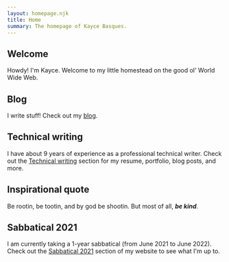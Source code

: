 ```yaml
---
layout: homepage.njk
title: Home
summary: The homepage of Kayce Basques.
---
```


<section class="homepage--section">
  <h2>Welcome</h2>
  <p>
    Howdy! I'm Kayce. Welcome to my little homestead on the good ol' World Wide Web.
  </p>
</section>
<section class="homepage--section">
  <h2>Blog</h2>
  <p>
    I write stuff! Check out my <a href="/blog/">blog</a>.
  </p>
</section>
<section class="homepage--section">
  <h2>Technical writing</h2>
  <p>
    I have about 9 years of experience as a professional
    technical writer. Check out
    the <a href="/technical-writing">Technical writing</a>
    section for my resume, portfolio, blog posts, and more.
  </p>
</section>
<section class="homepage--section">
  <h2>Inspirational quote</h2>
  <p>
    Be rootin, be tootin, and by god be shootin. But most of all, <strong><em>be kind</em></strong>.
  </p>
</section>
<section class="homepage--section">
  <h2>Sabbatical 2021</h2>
  <p>
    I am currently taking a 1-year sabbatical (from June 2021 to June 2022).
    Check out the <a href="/sabbatical/">Sabbatical 2021</a> section
    of my website to see what I'm up to.
  </p>
</section>

